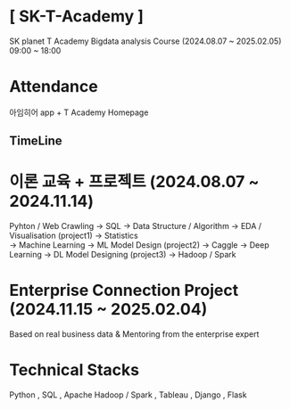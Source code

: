 # [ SK-T-Academy ]
SK planet T Academy Bigdata analysis Course (2024.08.07 ~ 2025.02.05)  09:00 ~ 18:00  

# Attendance  

아임히어 app + T Academy Homepage

## TimeLine  

# 이론 교육 + 프로젝트 (2024.08.07 ~ 2024.11.14)  
Pyhton / Web Crawling -> SQL -> Data Structure / Algorithm -> EDA / Visualisation (project1) -> Statistics  
-> Machine Learning -> ML Model Design (project2) -> Caggle -> Deep Learning -> DL Model Designing (project3) -> Hadoop / Spark  

# Enterprise Connection Project (2024.11.15 ~ 2025.02.04)  
Based on real business data & Mentoring from the enterprise expert  

# Technical Stacks  
Python , SQL , Apache Hadoop / Spark , Tableau , Django , Flask
